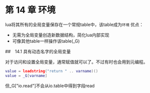 第 14 章 环境
=============

lua将其所有的全局变量保存在一个常规table中，该table成为`环境`
优点：

* 无需为全局变量创造新数据结构，简化lua内部实现
* 可像其他table一样操作该table(_G)


##　14\.1 具有动态名字的全局变量

对于访问和设置全局变量，通常赋值就可以了。不过有时也会用到元编程。

```lua
value = loadstring("return " .. varname)()
value = _G[varname]
```

但_G["io.read"]不会从io.table中得到字段read



